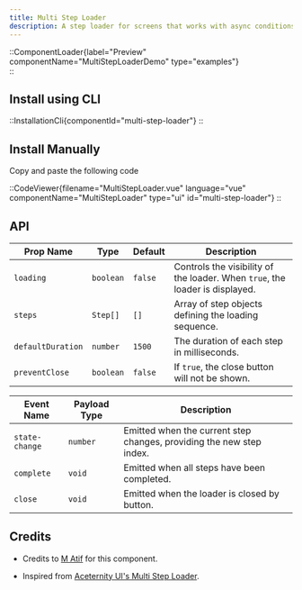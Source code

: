```yaml
---
title: Multi Step Loader
description: A step loader for screens that works with async conditions too.
---
```


::ComponentLoader{label="Preview" componentName="MultiStepLoaderDemo" type="examples"}  
::

## Install using CLI

::InstallationCli{componentId="multi-step-loader"}
::

## Install Manually

Copy and paste the following code

::CodeViewer{filename="MultiStepLoader.vue" language="vue" componentName="MultiStepLoader" type="ui" id="multi-step-loader"}
::

## API

| Prop Name         | Type      | Default | Description                                                                  |
| ----------------- | --------- | ------- | ---------------------------------------------------------------------------- |
| `loading`         | `boolean` | `false` | Controls the visibility of the loader. When `true`, the loader is displayed. |
| `steps`           | `Step[]`  | `[]`    | Array of step objects defining the loading sequence.                         |
| `defaultDuration` | `number`  | `1500`  | The duration of each step in milliseconds.                                   |
| `preventClose`    | `boolean` | `false` | If `true`, the close button will not be shown.                               |

| Event Name     | Payload Type | Description                                                          |
| -------------- | ------------ | -------------------------------------------------------------------- |
| `state-change` | `number`     | Emitted when the current step changes, providing the new step index. |
| `complete`     | `void`       | Emitted when all steps have been completed.                          |
| `close`        | `void`       | Emitted when the loader is closed by button.                         |

## Credits

- Credits to [M Atif](https://github.com/atif0075) for this component.

- Inspired from [Aceternity UI's Multi Step Loader](https://ui.aceternity.com/components/multi-step-loader).

